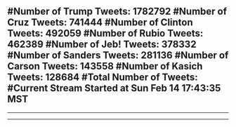 #Number of Trump Tweets: 1782792
#Number of Cruz Tweets: 741444
#Number of Clinton Tweets: 492059
#Number of Rubio Tweets: 462389
#Number of Jeb! Tweets: 378332
#Number of Sanders Tweets: 281136
#Number of Carson Tweets: 143558
#Number of Kasich Tweets: 128684
#Total Number of Tweets:  
#Current Stream Started at Sun Feb 14 17:43:35 MST
---
---
---
